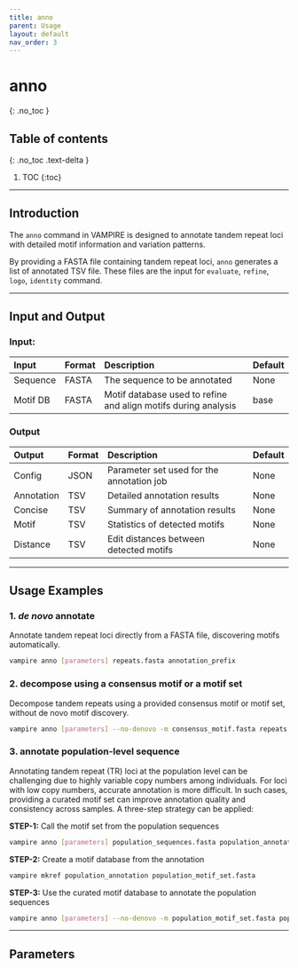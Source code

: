 ```yaml
---
title: anno
parent: Usage
layout: default
nav_order: 3
---
```


# **anno**
{: .no_toc }

## Table of contents
{: .no_toc .text-delta }

1. TOC
{:toc}

---

## **Introduction**

The `anno` command in VAMPIRE is designed to annotate tandem repeat loci with detailed motif information and variation patterns.

By providing a FASTA file containing tandem repeat loci, `anno` generates a list of annotated TSV file. These files are the input for `evaluate`, `refine`, `logo`, `identity` command.

---

## **Input and Output**

### **Input:**

| Input      | Format | Description                                                    | Default |
|:---------- |:------ |:---------------------------------------------------------------|:--------|
| Sequence   | FASTA  | The sequence to be annotated                                   | None    |
| Motif DB   | FASTA  | Motif database used to refine and align motifs during analysis | base    |


### **Output**

| Output     | Format | Description                                | Default |
|:---------- |:------ |:-------------------------------------------|:--------|
| Config     | JSON   | Parameter set used for the annotation job  | None    |
| Annotation | TSV    | Detailed annotation results                | None    |
| Concise    | TSV    | Summary of annotation results              | None    |
| Motif      | TSV    | Statistics of detected motifs              | None    |
| Distance   | TSV    | Edit distances between detected motifs     | None    |

---

## **Usage Examples**

### **1. *de novo* annotate**
Annotate tandem repeat loci directly from a FASTA file, discovering motifs automatically.
```bash
vampire anno [parameters] repeats.fasta annotation_prefix
```

### **2. decompose using a consensus motif or a motif set**
Decompose tandem repeats using a provided consensus motif or motif set, without de novo motif discovery.
```bash
vampire anno [parameters] --no-denovo -m consensus_motif.fasta repeats.fasta annotation_prefix
```

### **3. annotate population-level sequence**
Annotating tandem repeat (TR) loci at the population level can be challenging due to highly variable copy numbers among individuals. For loci with low copy numbers, accurate annotation is more difficult. In such cases, providing a curated motif set can improve annotation quality and consistency across samples. A three-step strategy can be applied:

**STEP-1:** Call the motif set from the population sequences
```bash
vampire anno [parameters] population_sequences.fasta population_annotation
```

**STEP-2:** Create a motif database from the annotation
```bash
vampire mkref population_annotation population_motif_set.fasta
```

**STEP-3:** Use the curated motif database to annotate the population sequences
```bash
vampire anno [parameters] --no-denovo -m population_motif_set.fasta population_sequences.fasta population_annotation.curated
```

---

## **Parameters**




